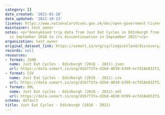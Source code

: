 ```yaml
---
category: []
date_created: '2021-01-28'
date_updated: '2021-10-13'
license: https://www.nationalarchives.gov.uk/doc/open-government-licence/version/3/
maintainer: test_owner
notes: <p>"Anonymised trip data from Just Eat Cycles in Edinburgh from its inception
  in September 2018 to its discontinuation in September 2021"</p>
organization: test_owner
original_dataset_link: https://usmart.io/org/cyclingscotland/discovery/discovery-view-detail/8550147c-9ce2-4382-929d-3b4ab43e554f
records: null
resources:
- format: JSON
  name: Just Eat Cycles - Edinburgh (2018 - 2021).json
  url: https://data.usmart.io/org/d1b773fa-d2bd-4830-b399-ecfd18e832f3/resource?resourceGUID=b9c67098-503c-482a-8b44-755add7534f3
- format: CSV
  name: Just Eat Cycles - Edinburgh (2018 - 2021).csv
  url: https://data.usmart.io/org/d1b773fa-d2bd-4830-b399-ecfd18e832f3/resource?resourceGUID=688c78f3-7962-4a72-a2f6-4613a9b9f51d
- format: XML
  name: Just Eat Cycles - Edinburgh (2018 - 2021).xml
  url: https://data.usmart.io/org/d1b773fa-d2bd-4830-b399-ecfd18e832f3/resource?resourceGUID=5872e566-d5ac-4059-a38b-e2ae4a228fae
schema: default
title: Just Eat Cycles - Edinburgh (2018 - 2021)
---
```


